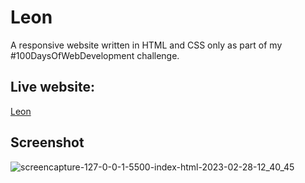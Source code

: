 # Leon
A responsive website written in HTML and CSS only as part of my #100DaysOfWebDevelopment challenge.

## Live website: 
[Leon](https://motasemziad.github.io/Leon)

## Screenshot 
![screencapture-127-0-0-1-5500-index-html-2023-02-28-12_40_45](https://user-images.githubusercontent.com/52855540/221830531-d1f534c0-bd4c-4997-a5a0-2eda860e9853.png)
